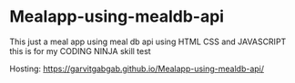 # Mealapp-using-mealdb-api
This just a meal app using meal db api using HTML CSS and JAVASCRIPT this is for my CODING NINJA skill test


Hosting: https://garvitgabgab.github.io/Mealapp-using-mealdb-api/
